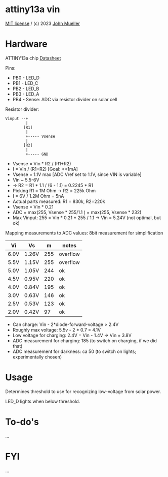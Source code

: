 # attiny13a vin

[MIT license](LICENSE) / (c) 2023 [John Mueller](https://johnmu.com/)

# Hardware

ATTINY13a chip [Datasheet](https://ww1.microchip.com/downloads/en/DeviceDoc/ATtiny13A-Data-Sheet-DS40002307A.pdf)

Pins:

* PB0 - LED_D
* PB1 - LED_C
* PB2 - LED_B
* PB3 - LED_A
* PB4 - Sense: ADC via resistor divider on solar cell

Resistor divider:

```
Vinput --+
         |
        [R1]
         |
         +----- Vsense
         |
        [R2]
         |
         +----- GND
```

* Vsense = Vin * R2 / (R1+R2)
* I = Vin / (R1+R2) [Goal: <<1mA]
* Vsense = 1.1V max [ADC Vref set to 1.1V, since VIN is variable]
* Vin ~ 5.5-6V
* -> R2 = R1 * 1.1 / (6 - 1.1) = 0.2245 * R1
* Picking R1 = 1M Ohm -> R2 = 225k Ohm
* I = 6V / 1.2M Ohm = 5nA
* Actual parts measured: R1 = 830k, R2=220k
* Vsense = Vin * 0.21
* ADC = max(255, Vsense * 255/1.1 ) = max(255, Vsense * 232)
* Max Vinput: 255 = Vin * 0.21 * 255 / 1.1 -> Vin = 5.24V (not optimal, but ok)

Mapping measurements to ADC values: 8bit measurement for simplification

| Vi   |  Vs   |  m  | notes |
|------|-------|-----|-------|
| 6.0V | 1.26V | 255 | overflow |
| 5.5V | 1.15V | 255 | overflow |
| 5.0V | 1.05V | 244 | ok |
| 4.5V | 0.95V | 220 | ok |
| 4.0V | 0.84V | 195 | ok |
| 3.0V | 0.63V | 146 | ok |
| 2.5V | 0.53V | 123 | ok |
| 2.0V | 0.42V |  97 | ok |

* Can charge: Vin - 2*diode-forward-voltage > 2.4V
* Roughly max voltage: 5.5v - 2 * 0.7 = 4.1V
* Low voltage for charging: 2.4V = Vin - 1.4V -> Vin = 3.8V
* ADC measurement for charging: 185 (to switch on charging, if we did that)
* ADC measurement for darkness: ca 50 (to switch on lights; experimentally chosen)

# Usage

Determines threshold to use for recognizing low-voltage from solar power.

LED_D lights when below threshold.

# To-do's

...

# FYI

...
